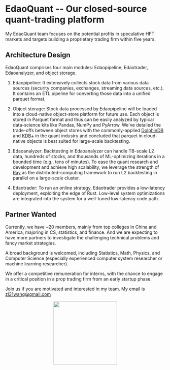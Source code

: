 # EdaoQuant -- Our closed-source quant-trading platform

My EdaoQuant team focuses on the potential profits in speculative HFT markets and targets building a proprietary trading firm within five years.

## Architecture Design

EdaoQuant comprises four main modules: Edaopipeline, Edaotrader, Edaoanalyzer, and object storage.

1. Edaopipeline: It extensively collects stock data from various data sources (security companies, exchanges, streaming data sources, etc.). It contains an ETL pipeline for converting those data into a unified parquet format.

2. Object storage: Stock data processed by Edaopipeline will be loaded into a cloud-native object-store platform for future use.
   Each object is stored in Parquet format and thus can be easily analyzed by typical data-science kits like Pandas, NumPy and PyArrow.
   We've detailed the trade-offs between object stores with the commonly-applied [DolphinDB](https://www.dolphindb.com) and [KDB+](https://code.kx.com/q/) in the quant industry and concluded that parquet in cloud-native objects is best suited for large-scale backtesting.

3. Edaoanalyzer: Backtesting in Edaoanalyzer can handle TB-scale L2 data, hundreds of stocks, and thousands of ML-optimizing iterations in a bounded time (e.g., tens of minutes).
   To ease the quant research and development and achieve high scalability, we leverage the strength of [Ray](https://docs.ray.io/en/master/index.html) as the distributed-computing framework to run L2 backtesting in parallel on a large-scale cluster.

4. Edaotrader: To run an online strategy, Edaotrader provides a low-latency deployment, exploiting the edge of Rust.
   Low-level system optimizations are integrated into the system for a well-tuned low-latency code path.

## Partner Wanted

Currently, we have ~20 members, mainly from top colleges in China and America, majoring in CS, statistics, and finance.
And we are expecting to have more partners to investigate the challenging technical problems and fancy market strategies.

A broad background is welcomed, including Statistics, Math, Physics, and Computer Science (especially experienced computer system researcher or machine learning researcher).

We offer a competitive remuneration for interns, with the chance to engage in a critical position in a prop trading firm from an early startup phase.

Join us if you are motivated and interested in my team. My email is zl31wang@gmail.com

<div align=center><img width=200 height=200 src="https://user-images.githubusercontent.com/46620760/162664743-cb2963cc-9761-4975-97ee-2736b39b6f9d.png"/></div>

